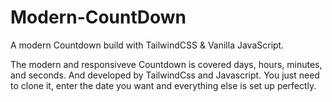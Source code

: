 # Modern-CountDown
A modern Countdown build with TailwindCSS &amp; Vanilla JavaScript. 

The modern and responsiveve Countdown is covered days, hours, minutes, and seconds. And developed by TailwindCss and Javascript.
You just need to clone it, enter the date you want and everything else is set up perfectly.
